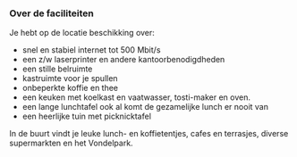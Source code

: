 ### Over de faciliteiten

Je hebt op de locatie beschikking over:
- snel en stabiel internet tot 500 Mbit/s
- een z/w laserprinter en andere kantoorbenodigdheden
- een stille belruimte
- kastruimte voor je spullen
- onbeperkte koffie en thee
- een keuken met koelkast en vaatwasser, tosti-maker en oven.
- een lange lunchtafel ook al komt de gezamelijke lunch er nooit van
- een heerlijke tuin met picknicktafel

In de buurt vindt je leuke lunch- en koffietentjes, cafes en terrasjes, diverse supermarkten en het Vondelpark.
